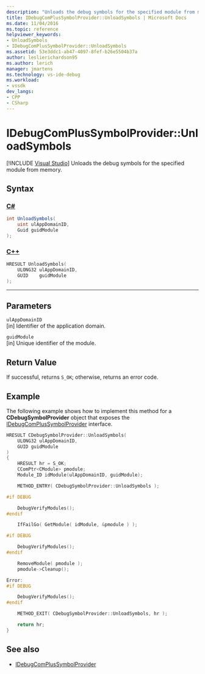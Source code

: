 ```yaml
---
description: "Unloads the debug symbols for the specified module from memory."
title: IDebugComPlusSymbolProvider::UnloadSymbols | Microsoft Docs
ms.date: 11/04/2016
ms.topic: reference
helpviewer_keywords:
- UnloadSymbols
- IDebugComPlusSymbolProvider::UnloadSymbols
ms.assetid: 53e3ddc1-ab47-4097-8fef-b26e5504b37a
author: leslierichardson95
ms.author: lerich
manager: jmartens
ms.technology: vs-ide-debug
ms.workload:
- vssdk
dev_langs:
- CPP
- CSharp
---
```

# IDebugComPlusSymbolProvider::UnloadSymbols

 [!INCLUDE [Visual Studio](~/includes/applies-to-version/vs-windows-only.md)]
Unloads the debug symbols for the specified module from memory.

## Syntax

### [C#](#tab/csharp)
```csharp
int UnloadSymbols(
    uint ulAppDomainID,
    Guid guidModule
);
```
### [C++](#tab/cpp)
```cpp
HRESULT UnloadSymbols(
    ULONG32 ulAppDomainID,
    GUID    guidModule
);
```
---

## Parameters
`ulAppDomainID`\
[in] Identifier of the application domain.

`guidModule`\
[in] Unique identifier of the module.

## Return Value
If successful, returns `S_OK`; otherwise, returns an error code.

## Example
The following example shows how to implement this method for a **CDebugSymbolProvider** object that exposes the [IDebugComPlusSymbolProvider](../../../extensibility/debugger/reference/idebugcomplussymbolprovider.md) interface.

```cpp
HRESULT CDebugSymbolProvider::UnloadSymbols(
    ULONG32 ulAppDomainID,
    GUID guidModule
)
{
    HRESULT hr = S_OK;
    CComPtr<CModule> pmodule;
    Module_ID idModule(ulAppDomainID, guidModule);

    METHOD_ENTRY( CDebugSymbolProvider::UnloadSymbols );

#if DEBUG

    DebugVerifyModules();
#endif

    IfFailGo( GetModule( idModule, &pmodule ) );

#if DEBUG

    DebugVerifyModules();
#endif

    RemoveModule( pmodule );
    pmodule->Cleanup();

Error:
#if DEBUG

    DebugVerifyModules();
#endif

    METHOD_EXIT( CDebugSymbolProvider::UnloadSymbols, hr );

    return hr;
}
```

## See also
- [IDebugComPlusSymbolProvider](../../../extensibility/debugger/reference/idebugcomplussymbolprovider.md)
